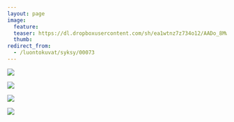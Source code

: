 ```yaml
---
layout: page
image:
  feature:
  teaser: https://dl.dropboxusercontent.com/sh/ea1wtnz7z734o12/AADo_8Mwqg4ZqfYAtNa0-Jt2a/luontokuvat/syksy/2/DS31201-245px.jpg
  thumb:
redirect_from:
  - /luontokuvat/syksy/00073
---
```


[![](https://dl.dropboxusercontent.com/sh/ea1wtnz7z734o12/AAB1Cu559wd-zZHjXrMoFAwAa/luontokuvat/syksy/2/DS31198-800px.jpg)](https://dl.dropboxusercontent.com/sh/ea1wtnz7z734o12/AAAgV0TavB4nu6m2f_N8601fa/luontokuvat/syksy/2/DS31198.jpg)

[![](https://dl.dropboxusercontent.com/sh/ea1wtnz7z734o12/AADx2dVrp4RcK57-PbNBt6Cua/luontokuvat/syksy/2/DS31202-800px.jpg)](https://dl.dropboxusercontent.com/sh/ea1wtnz7z734o12/AADBjTBlFPJT_6MLSSD26ufda/luontokuvat/syksy/2/DS31202.jpg)

[![](https://dl.dropboxusercontent.com/sh/ea1wtnz7z734o12/AABcGr5g4f6A9tIxznnTeF02a/luontokuvat/syksy/2/DS31201-800px.jpg)](https://dl.dropboxusercontent.com/sh/ea1wtnz7z734o12/AAAOh3EHwN5lTeE5xOovisSua/luontokuvat/syksy/2/DS31201.jpg)

[![](https://dl.dropboxusercontent.com/sh/ea1wtnz7z734o12/AAALgtzeNkfgbUtDc-Ko6tjna/luontokuvat/syksy/2/DS31200-800px.jpg)](https://dl.dropboxusercontent.com/sh/ea1wtnz7z734o12/AACSVp3hZkhB96HMiCDhKcV-a/luontokuvat/syksy/2/DS31200.jpg)
